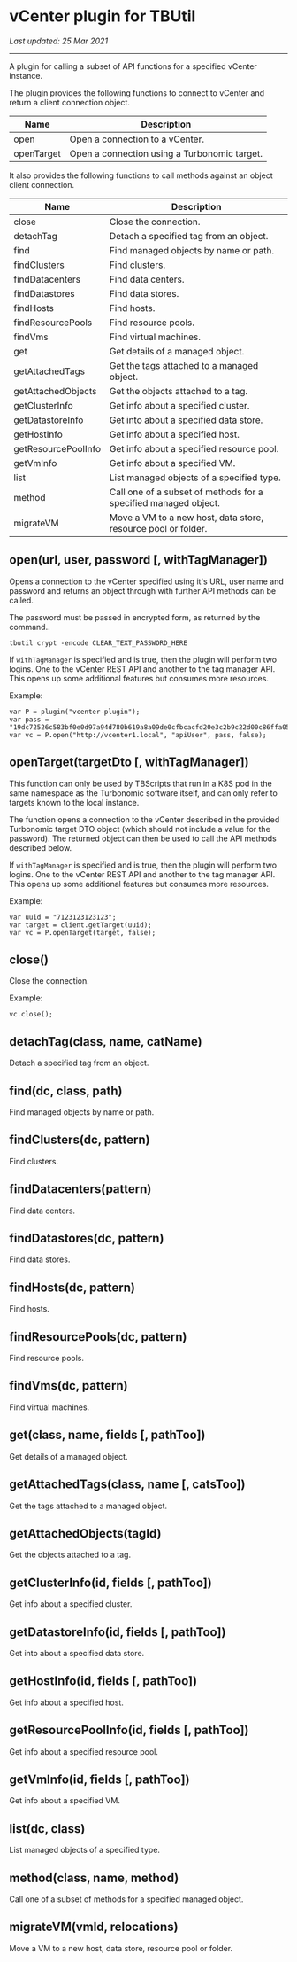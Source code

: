 # vCenter plugin for TBUtil

*Last updated: 25 Mar 2021*

---

A plugin for calling a subset of API functions for a specified vCenter instance.

The plugin provides the following functions to connect to vCenter and return a client connection object.

| Name | Description |
| ---- | ----------- |
| open | Open a connection to a vCenter. |
| openTarget | Open a connection using a Turbonomic target. |

It also provides the following functions to call methods against an object client connection.

| Name | Description |
| ---- | ----------- |
| close | Close the connection. |
| detachTag | Detach a specified tag from an object. |
| find | Find managed objects by name or path. |
| findClusters | Find clusters. |
| findDatacenters | Find data centers. |
| findDatastores | Find data stores. |
| findHosts | Find hosts. |
| findResourcePools | Find resource pools. |
| findVms | Find virtual machines. |
| get | Get details of a managed object. |
| getAttachedTags | Get the tags attached to a managed object. |
| getAttachedObjects | Get the objects attached to a tag. |
| getClusterInfo | Get info about a specified cluster. |
| getDatastoreInfo | Get into about a specified data store. |
| getHostInfo | Get info about a specified host. |
| getResourcePoolInfo | Get info about a specified resource pool. |
| getVmInfo | Get info about a specified VM. |
| list | List managed objects of a specified type. |
| method | Call one of a subset of methods for a specified managed object. |
| migrateVM | Move a VM to a new host, data store, resource pool or folder. |


## open(url, user, password [, withTagManager])

Opens a connection to the vCenter specified using it's URL, user name and password and returns an object through with further API methods can be called.

The password must be passed in encrypted form, as returned by the command..

```
tbutil crypt -encode CLEAR_TEXT_PASSWORD_HERE
```

If `withTagManager` is specified and is true, then the plugin will perform two logins. One to the vCenter REST API and another to the tag manager API. This opens up some additional features but consumes more resources.

Example:

```
var P = plugin("vcenter-plugin");
var pass = "19dc72526c583bf0e0d97a94d780b619a8a09de0cfbcacfd20e3c2b9c22d00c86ffa052e1ed696661f154cc5ef449ab5";
var vc = P.open("http://vcenter1.local", "apiUser", pass, false);
```


## openTarget(targetDto [, withTagManager])

This function can only be used by TBScripts that run in a K8S pod in the same namespace as the Turbonomic software itself, and can only refer to targets known to the local instance.

The function opens a connection to the vCenter described in the provided Turbonomic target DTO object (which should not include a value for the password). The returned object can then be used to call the API methods described below.

If `withTagManager` is specified and is true, then the plugin will perform two logins. One to the vCenter REST API and another to the tag manager API. This opens up some additional features but consumes more resources.

Example:

```
var uuid = "7123123123123";
var target = client.getTarget(uuid);
var vc = P.openTarget(target, false);
```


## close()

Close the connection.

Example:

```
vc.close();
```


## detachTag(class, name, catName)

Detach a specified tag from an object.


## find(dc, class, path)

Find managed objects by name or path.


## findClusters(dc, pattern)

Find clusters.


## findDatacenters(pattern)

Find data centers.


## findDatastores(dc, pattern)

Find data stores.


## findHosts(dc, pattern)

Find hosts.


## findResourcePools(dc, pattern)

Find resource pools.


## findVms(dc, pattern)

Find virtual machines.


## get(class, name, fields [, pathToo])

Get details of a managed object.


## getAttachedTags(class, name [, catsToo])

Get the tags attached to a managed object.


## getAttachedObjects(tagId)

Get the objects attached to a tag.


## getClusterInfo(id, fields [, pathToo])

Get info about a specified cluster.


## getDatastoreInfo(id, fields [, pathToo])

Get into about a specified data store.


## getHostInfo(id, fields [, pathToo])

Get info about a specified host.


## getResourcePoolInfo(id, fields [, pathToo])

Get info about a specified resource pool.


## getVmInfo(id, fields [, pathToo])

Get info about a specified VM.


## list(dc, class)

List managed objects of a specified type.


## method(class, name, method)

Call one of a subset of methods for a specified managed object.


## migrateVM(vmId, relocations)

Move a VM to a new host, data store, resource pool or folder.

